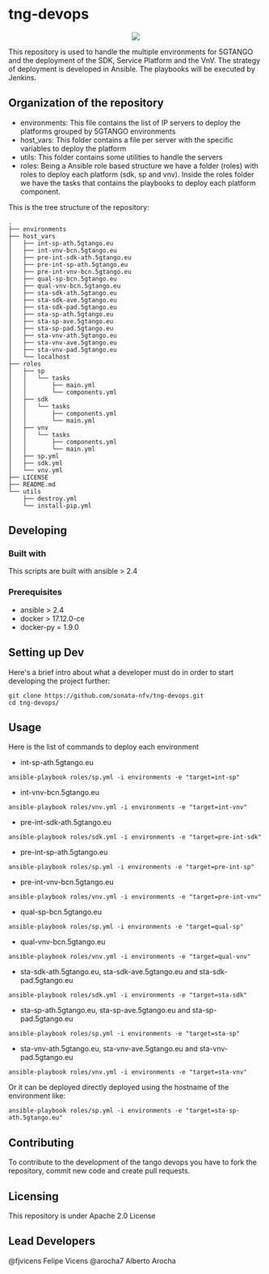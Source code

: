 # tng-devops
<p align="center"><img src="https://github.com/sonata-nfv/tng-devops/wiki/images/sonata-5gtango-logo-500px.png" /></p>

This repository is used to handle the multiple environments for 5GTANGO and the deployment of the SDK, Service Platform and the VnV. The strategy of deployment is developed in Ansible. The playbooks will be executed by Jenkins.

## Organization of the repository
* environments: This file contains the list of IP servers to deploy the platforms grouped by 5GTANGO environments
* host_vars: This folder contains a file per server with the specific variables to deploy the platform
* utils: This folder contains some utilities to handle the servers
* roles: Being a Ansible role based structure we have a folder (roles) with roles to deploy each platform (sdk, sp and vnv). Inside the roles folder we have the tasks that contains the playbooks to deploy each platform component.

This is the tree structure of the repository:
```
.
├── environments
├── host_vars
│   ├── int-sp-ath.5gtango.eu
│   ├── int-vnv-bcn.5gtango.eu
│   ├── pre-int-sdk-ath.5gtango.eu
│   ├── pre-int-sp-ath.5gtango.eu
│   ├── pre-int-vnv-bcn.5gtango.eu
│   ├── qual-sp-bcn.5gtango.eu
│   ├── qual-vnv-bcn.5gtango.eu
│   ├── sta-sdk-ath.5gtango.eu
│   ├── sta-sdk-ave.5gtango.eu
│   ├── sta-sdk-pad.5gtango.eu
│   ├── sta-sp-ath.5gtango.eu
│   ├── sta-sp-ave.5gtango.eu
│   ├── sta-sp-pad.5gtango.eu
│   ├── sta-vnv-ath.5gtango.eu
│   ├── sta-vnv-ave.5gtango.eu
│   ├── sta-vnv-pad.5gtango.eu
│   └── localhost
├── roles
│   ├── sp
│   │   └── tasks
│   │       ├── main.yml
│   │       └── components.yml
│   ├── sdk
│   │   └── tasks
│   │       ├── components.yml
│   │       └── main.yml
│   ├── vnv
│   │   └── tasks
│   │       ├── components.yml
│   │       └── main.yml
│   ├── sp.yml
│   ├── sdk.yml
│   └── vnv.yml
├── LICENSE
├── README.md
└── utils
    ├── destroy.yml
    └── install-pip.yml
```

## Developing
### Built with
This scripts are built with ansible > 2.4

### Prerequisites
* ansible > 2.4
* docker > 17.12.0-ce
* docker-py = 1.9.0

## Setting up Dev
Here's a brief intro about what a developer must do in order to start developing the project further:
```
git clone https://github.com/sonata-nfv/tng-devops.git
cd tng-devops/
```

## Usage
Here is the list of commands to deploy each environment

* int-sp-ath.5gtango.eu

`ansible-playbook roles/sp.yml -i environments -e "target=int-sp"`

* int-vnv-bcn.5gtango.eu

`ansible-playbook roles/vnv.yml -i environments -e "target=int-vnv"`

* pre-int-sdk-ath.5gtango.eu

`ansible-playbook roles/sdk.yml -i environments -e "target=pre-int-sdk"`

* pre-int-sp-ath.5gtango.eu

`ansible-playbook roles/sp.yml -i environments -e "target=pre-int-sp"`

* pre-int-vnv-bcn.5gtango.eu

`ansible-playbook roles/vnv.yml -i environments -e "target=pre-int-vnv"`

* qual-sp-bcn.5gtango.eu

`ansible-playbook roles/sp.yml -i environments -e "target=qual-sp"`

* qual-vnv-bcn.5gtango.eu

`ansible-playbook roles/vnv.yml -i environments -e "target=qual-vnv"`

* sta-sdk-ath.5gtango.eu, sta-sdk-ave.5gtango.eu and sta-sdk-pad.5gtango.eu

`ansible-playbook roles/sdk.yml -i environments -e "target=sta-sdk"`

* sta-sp-ath.5gtango.eu, sta-sp-ave.5gtango.eu and sta-sp-pad.5gtango.eu

`ansible-playbook roles/sp.yml -i environments -e "target=sta-sp"`

* sta-vnv-ath.5gtango.eu, sta-vnv-ave.5gtango.eu and sta-vnv-pad.5gtango.eu

`ansible-playbook roles/vnv.yml -i environments -e "target=sta-vnv"`

Or it can be deployed directly deployed using the hostname of the environment like:

`ansible-playbook roles/sp.yml -i environments -e "target=sta-sp-ath.5gtango.eu"`

## Contributing
To contribute to the development of the tango devops you have to fork the repository, commit new code and create pull requests.

## Licensing
This repository is under Apache 2.0 License

## Lead Developers
@fjvicens Felipe Vicens 
@arocha7 Alberto Arocha